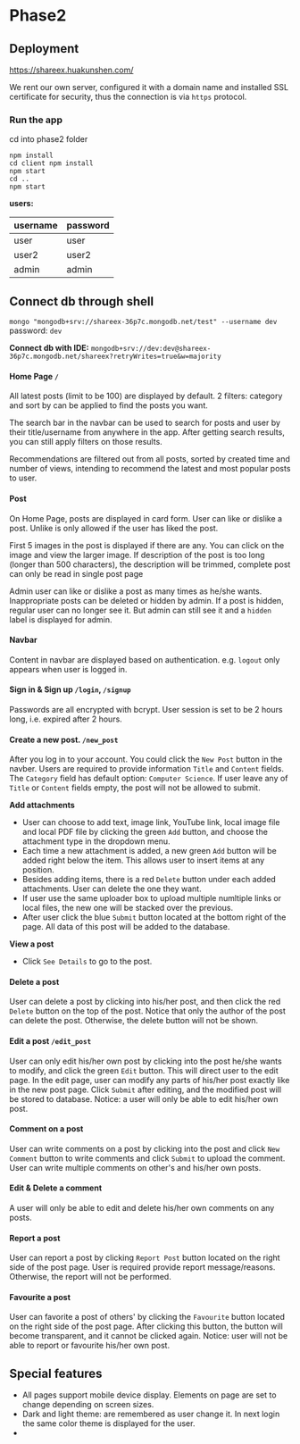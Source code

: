 # Phase2

## Deployment

https://shareex.huakunshen.com/

We rent our own server, configured it with a domain name and installed SSL certificate for security, thus the connection is via `https` protocol.

### Run the app

cd into phase2 folder

```
npm install
cd client npm install
npm start
cd ..
npm start
```

**users:**

| username | password |
| -------- | -------- |
| user     | user     |
| user2    | user2    |
| admin    | admin    |

## Connect db through shell

`mongo "mongodb+srv://shareex-36p7c.mongodb.net/test" --username dev`
password: `dev`

**Connect db with IDE:** `mongodb+srv://dev:dev@shareex-36p7c.mongodb.net/shareex?retryWrites=true&w=majority`

#### Home Page	`/`

All latest posts (limit to be 100) are displayed by default. 2 filters: category and sort by can be applied to find the posts you want. 

The search bar in the navbar can be used to search for posts and user by their title/username from anywhere in the app. After getting search results, you can still apply filters on those results.

Recommendations are filtered out from all posts, sorted by created time and number of views, intending to recommend the latest and most popular posts to user.

#### Post

On Home Page, posts are displayed in card form. User can like or dislike a post. Unlike is only allowed if the user has liked the post.

First 5 images in the post is displayed if there are any. You can click on the image and view the larger image. If description of the post is too long (longer than 500 characters), the description will be trimmed, complete post can only be read in single post page

Admin user can like or dislike a post as many times as he/she wants. Inappropriate posts can be deleted or hidden by admin. If a post is hidden, regular user can no longer see it. But admin can still see it and a `hidden` label is displayed for admin.

#### Navbar

Content in navbar are displayed based on authentication. e.g. `logout` only appears when user is logged in. 

#### Sign in & Sign up	`/login`, `/signup`

Passwords are all encrypted with bcrypt. User session is set to be 2 hours long, i.e. expired after 2 hours.

#### Create a new post. `/new_post`

After you log in to your account. You could click the `New Post` button in the navber. Users are required to provide information `Title` and `Content` fields. The `Category` field has default option: `Computer Science`. If user leave any of `Title` or `Content` fields empty, the post will not be allowed to submit. 

**Add attachments**

* User can choose to add text, image link, YouTube link, local image file and local PDF file by clicking the green `Add` button, and choose the attachment type in the dropdown menu.
* Each time a new attachment is added, a new green `Add` button will be added right below the item. This allows user to insert items at any position.
* Besides adding items, there is a red `Delete` button under each added attachments. User can delete the one they want.
* If user use the same uploader box to upload multiple numltiple links or local files, the new one will be stacked over the previous.
* After user click the blue `Submit` button located at the bottom right of the page. All data of this post will be added to the database.

**View a post**

* Click  `See Details` to go to the post.

#### Delete a post

User can delete a post by clicking into his/her post, and then click the red `Delete` button on the top of the post. Notice that only the author of the post can delete the post. Otherwise, the delete button will not be shown.

#### Edit a post	`/edit_post`

User can only edit his/her own post by clicking into the post he/she wants to modify, and click the green `Edit` button. This will direct user to the edit page. In the edit page, user can modify any parts of his/her post exactly like in the new post page. Click `Submit` after editing, and the modified post will be stored to database. Notice: a user will only be able to edit his/her own post.

#### Comment on a post

User can write comments on a post by clicking into the post and click `New Comment` button to write comments and click `Submit` to upload the comment. User can write multiple comments on other's and his/her own posts.

#### Edit & Delete a comment

A user will only be able to edit and delete his/her own comments on any posts.

#### Report a post

User can report a post by clicking `Report Post` button located on the right side of the post page. User is required provide report message/reasons. Otherwise, the report will not be performed.

#### Favourite a post

User can favorite a post of others' by clicking the `Favourite` button  located on the right side of the post page. After clicking this button, the button will become transparent, and it cannot be clicked again. Notice: user will not be able to report or favourite his/her own post.

## Special features

- All pages support mobile device display. Elements on page are set to change depending on screen sizes.
- Dark and light theme: are remembered as user change it. In next login the same color theme is displayed for the user.
- 